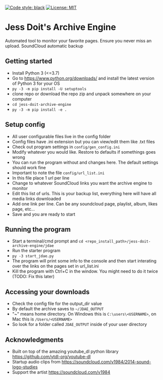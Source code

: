 [![Code style: black](https://img.shields.io/badge/code%20style-black-000000.svg)](https://github.com/psf/black)
[![License: MIT](https://black.readthedocs.io/en/stable/_static/license.svg)](https://github.com/psf/black/blob/main/LICENSE)

# Jess Doit's Archive Engine
Automated tool to monitor your favorite pages. Ensure you never miss an upload.
SoundCloud automatic backup

## Getting started
- Install Python 3 (<=3.7)
- Go to https://www.python.org/downloads/ and install the latest version of Python 3 for your OS
- `py -3 -m pip install -U setuptools`
- clone repo or download the repo zip and unpack somewhere on your computer
- `cd jess-doit-archive-engine`
- `py -3 -m pip install -e .`

## Setup config
- All user configurable files live in the config folder
- Config files have .ini extension but you can view/edit them like .txt files
- Check out program settings in `config/gen_config.ini`
- Modify whatever you would like. Restore to defaults if somethings goes wrong
- You can run the program without and changes here. The default settings should work fine
- Important to note the file `config/url_list.ini`
- In this file place 1 url per line
- Change to whatever SoundCloud links you want the archive engine to monitor
- Edit this list of urls. This is your backup list, everything here will have all media links downloaded
- Add one link per line. Can be any soundcloud page, playlist, album, likes page, etc...
- Save and you are ready to start

## Running the program
- Start a terminal/cmd prompt and `cd <repo_install_path>/jess-doit-archive-engine/jdae`
- Run the starter program
- `py -3 start_jdae.py`
- The program will print some info to the console and then start interating over the links on the pages set in url_list.ini
- Kill the program with Ctrl+C in the window. You might need to do it twice (TODO: Fix this later)

## Accessing your downloads
- Check the config file for the output_dir value
- By default the archive saves to `~/JDAE_OUTPUT`
- "~" means home directory. On Windows this is `C:\users\<USERNAME>`, on Mac this is `/Users/<USERNAME>`
- So look for a folder called `JDAE_OUTPUT` inside of your user directory

## Acknowledgments
- Built on top of the amazing youtube_dl python library https://github.com/ytdl-org/youtube-dl
- Startup audio clips from https://soundcloud.com/v1984/2014-sound-logo-studies
- Support the artist https://soundcloud.com/v1984
